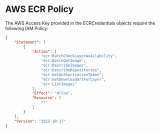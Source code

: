 # AWS ECR Policy

The AWS Access Key provided in the ECRCredentials objects require the following IAM Policy:

```json
{
    "Statement": [
        {
            "Action": [
                "ecr:BatchCheckLayerAvailability",
                "ecr:BatchGetImage",
                "ecr:DescribeImages",
                "ecr:DescribeRepositories",
                "ecr:GetAuthorizationToken",
                "ecr:GetDownloadUrlForLayer",
                "ecr:ListImages"
            ],
            "Effect": "Allow",
            "Resource": [
                "*"
            ]
        }
    ],
    "Version": "2012-10-17"
}
```
